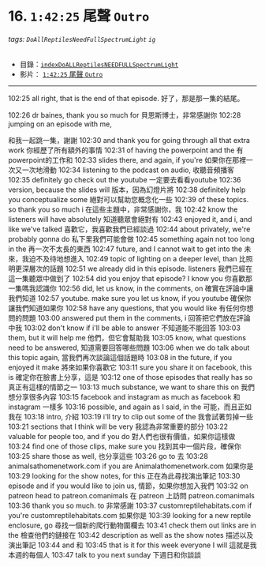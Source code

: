# 16. `1:42:25` 尾聲 `Outro`
###### tags: `DoAllReptilesNeedFullSpectrumLight` `ig`

- 目錄：[`indexDoALLReptilesNEEDFULLSpectrumLight`](https://hackmd.io/@ZO2MyW0NRDSyMlEjLJzEcA/indexDoALLReptilesNEEDFULLSpectrumLight)
- 影片： [`1:42:25` 尾聲 `Outro`](https://youtu.be/EhbDx11OMfM?t=6145)

--- 

102:25
all right,
that is the end of that episode.
好了，那是那一集的結尾。

102:26
dr baines, thank you so much for
貝恩斯博士，非常感謝你
102:28
jumping on an episode with me,

和我一起跳一集，謝謝
102:30
and thank you for going through all that extra work 
你經歷了所有額外的事情
102:31
of having the powerpoint and the
有powerpoint的工作和
102:33
slides there, and again, if you're
如果你在那裡一次又一次地滑動
102:34
listening to the podcast on audio,
收聽音頻播客
102:35
definitely go check out the youtube
一定要去看看youtube
102:36
version, because the slides will
版本，因為幻燈片將
102:38
definitely help you conceptualize some
絕對可以幫助您概念化一些
102:39
of these topics.
so thank you so much i
在這些主題中，非常感謝你，我
102:42
know the listeners will have absolutely
知道聽眾會絕對有
102:43
enjoyed it, and i, and like we've talked
喜歡它，我喜歡我們已經談過
102:44
about privately, we're probably gonna do
私下里我們可能會做
102:45
something again not too long in the
再一次不太長的東西
102:47
future, and I cannot wait to get into the
未來，我迫不及待地想進入
102:49
topic of lighting on a deeper level, than
比照明更深層次的話題
102:51
we already did in this episode.
listeners
我們已經在這一集聽眾中做到了
102:54
did you enjoy that episode? I know you
你喜歡那一集嗎我認識你
102:56
did, let us know, in the comments, on
確實在評論中讓我們知道
102:57
youtube.
make sure you let us know, if you
youtube 確保你讓我們知道如果你
102:58
have any questions, that you would like
有任何你想問的問題
103:00
answered put them in the comments, i
回答把它們放在評論中我
103:02
don't know if i'll be able to answer
不知道能不能回答
103:03
them, but it will help me
他們，但它會幫助我
103:05
know, what questions need to be answered,
知道需要回答哪些問題
103:06
when we do talk about this topic again,
當我們再次談論這個話題時
103:08
in the future, if you enjoyed it make
將來如果你喜歡它
103:11
sure you share it on facebook, this is
確定你在臉書上分享，這是
103:12
one of those episodes that really has so
真正有這樣的情節之一
103:13
much substance, we want to share this on
我們想分享很多內容
103:15
facebook and instagram as much as
facebook 和 instagram 一樣多
103:16
possible, and again as I said, in the
可能，而且正如我在
103:18
intro,
介紹
103:19
i'll try to clip out some of the
我會試著剪掉一些
103:21
sections that I think will be very
我認為非常重要的部分
103:22
valuable for people too, and if you do
對人們也很有價值，如果你這樣做
103:24
find one of those clips, make sure you
找到其中一個片段，確保你
103:25
share those as well,
也分享這些
103:26
go to
去
103:28
animalsathomenetwork.com if you are
Animalathomenetwork.com 如果你是
103:29
looking for the show notes, for this
正在為此尋找演出筆記
103:30
episode and if you would like to join us,
情節，如果你想加入我們
103:32
on patreon head to patreon.comanimals
在 patreon 上訪問 patreon.comanimals
103:36
thank you so much. to
非常感謝
103:37
customreptilehabitats.com if you're
customreptilehabitats.com 如果你是
103:39
looking for a new reptile enclosure, go
尋找一個新的爬行動物圍欄去
103:41
check them out links are in the
檢查他們的鏈接在
103:42
description as well as the show notes
描述以及演出筆記
103:44
and
和
103:45
that is it for this week everyone I will
這就是我本週的每個人
103:47
talk to you next sunday
下週日和你談談
 